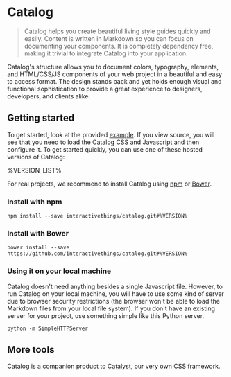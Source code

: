 # Catalog

> Catalog helps you create beautiful living style guides quickly and easily. Content is written in Markdown so you can focus on documenting your components. It is completely dependency free, making it trivial to integrate Catalog into your application.

Catalog's structure allows you to document colors, typography, elements, and HTML/CSS/JS components of your web project in a beautiful and easy to access format. The design stands back and yet holds enough visual and functional sophistication to provide a great experience to designers, developers, and clients alike.

## Getting started

To get started, look at the provided <a href="#/example">example</a>. If you view source, you will see that you need to load the Catalog CSS and Javascript and then configure it. To get started quickly, you can use one of these hosted versions of Catalog:

%VERSION_LIST%

For real projects, we recommend to install Catalog using [npm](https://www.npmjs.org/) or [Bower](http://bower.io/).

### Install with npm

```code
npm install --save interactivethings/catalog.git#%VERSION%
```

### Install with Bower

```code
bower install --save https://github.com/interactivethings/catalog.git#%VERSION%
```

### Using it on your local machine

Catalog doesn't need anything besides a single Javascript file. However, to run Catalog on your local machine, you will have to use some kind of server due to browser security restrictions (the browser won't be able to load the Markdown files from your local file system). If you don't have an existing server for your project, use something simple like this Python server.

```code
python -m SimpleHTTPServer
```

## More tools

Catalog is a companion product to <a href="http://interactivethings.github.io/catalyst/">Catalyst</a>, our very own CSS framework.

